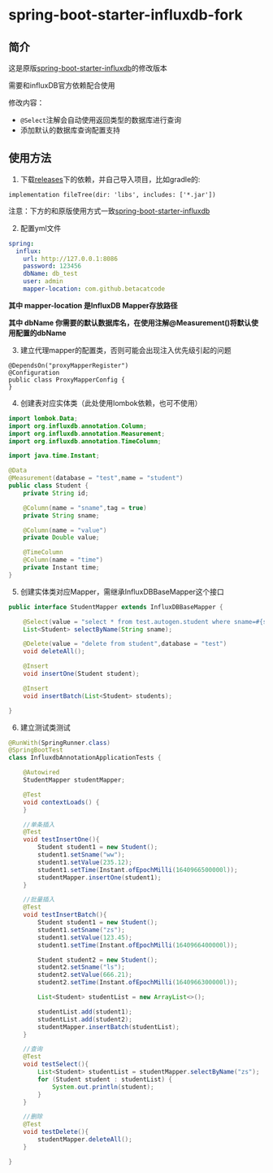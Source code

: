 # spring-boot-starter-influxdb-fork

## 简介

这是原版[spring-boot-starter-influxdb](https://github.com/betacatcode/spring-boot-starter-influxdb)的修改版本

需要和influxDB官方依赖配合使用

修改内容：
- `@Select`注解会自动使用返回类型的数据库进行查询
- 添加默认的数据库查询配置支持

## 使用方法

1.  下载[releases](https://github.com/azmiao/spring-boot-starter-influxdb/releases)下的依赖，并自己导入项目，比如gradle的:

~~~
implementation fileTree(dir: 'libs', includes: ['*.jar'])
~~~

注意：下方的和原版使用方式一致[spring-boot-starter-influxdb](https://github.com/betacatcode/spring-boot-starter-influxdb)

2. 配置yml文件

~~~yaml
spring:
  influx:
    url: http://127.0.0.1:8086
    password: 123456
    dbName: db_test
    user: admin
    mapper-location: com.github.betacatcode
~~~

**其中 mapper-location 是InfluxDB Mapper存放路径** 

**其中 dbName 你需要的默认数据库名，在使用注解@Measurement()将默认使用配置的dbName** 

3. 建立代理mapper的配置类，否则可能会出现注入优先级引起的问题
~~~
@DependsOn("proxyMapperRegister")
@Configuration
public class ProxyMapperConfig {
}
~~~

4. 创建表对应实体类（此处使用lombok依赖，也可不使用）

~~~java
import lombok.Data;
import org.influxdb.annotation.Column;
import org.influxdb.annotation.Measurement;
import org.influxdb.annotation.TimeColumn;

import java.time.Instant;

@Data
@Measurement(database = "test",name = "student")
public class Student {
    private String id;

    @Column(name = "sname",tag = true)
    private String sname;

    @Column(name = "value")
    private Double value;

    @TimeColumn
    @Column(name = "time")
    private Instant time;
}
~~~

5. 创建实体类对应Mapper，需继承InfluxDBBaseMapper这个接口

~~~java
public interface StudentMapper extends InfluxDBBaseMapper {

    @Select(value = "select * from test.autogen.student where sname=#{sname}",resultType = Student.class)
    List<Student> selectByName(String sname);

    @Delete(value = "delete from student",database = "test")
    void deleteAll();

    @Insert
    void insertOne(Student student);

    @Insert
    void insertBatch(List<Student> students);

}
~~~

6. 建立测试类测试

~~~java
@RunWith(SpringRunner.class)
@SpringBootTest
class InfluxdbAnnotationApplicationTests {

	@Autowired
	StudentMapper studentMapper;

	@Test
	void contextLoads() {
	}

	//单条插入
	@Test
	void testInsertOne(){
		Student student1 = new Student();
		student1.setSname("ww");
		student1.setValue(235.12);
		student1.setTime(Instant.ofEpochMilli(1640966500000l));
		studentMapper.insertOne(student1);
	}

	//批量插入
	@Test
	void testInsertBatch(){
		Student student1 = new Student();
		student1.setSname("zs");
		student1.setValue(123.45);
		student1.setTime(Instant.ofEpochMilli(1640966400000l));

		Student student2 = new Student();
		student2.setSname("ls");
		student2.setValue(666.21);
		student2.setTime(Instant.ofEpochMilli(1640966300000l));

		List<Student> studentList = new ArrayList<>();

		studentList.add(student1);
		studentList.add(student2);
		studentMapper.insertBatch(studentList);
	}

	//查询
	@Test
	void testSelect(){
		List<Student> studentList = studentMapper.selectByName("zs");
		for (Student student : studentList) {
			System.out.println(student);
		}
	}

	//删除
	@Test
	void testDelete(){
		studentMapper.deleteAll();
	}

}

~~~





